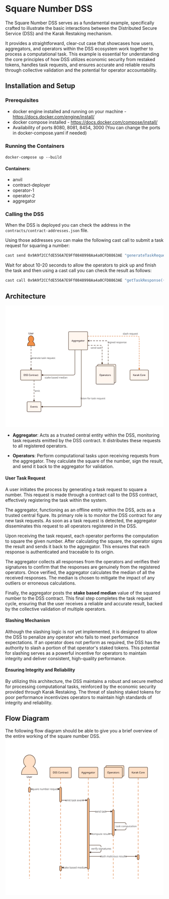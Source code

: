 # Square Number DSS

The Square Number DSS serves as a fundamental example, specifically crafted to illustrate the basic interactions between the Distributed Secure Service (DSS) and the Karak Restaking mechanism. 

It provides a straightforward, clear-cut case that showcases how users, aggregators, and operators within the DSS ecosystem work together to process a computational task. This example is essential for understanding the core principles of how DSS utilizes economic security from restaked tokens, handles task requests, and ensures accurate and reliable results through collective validation and the potential for operator accountability.

## Installation and Setup

### Prerequisites
- docker engine installed and running on your machine - https://docs.docker.com/engine/install/
- docker compose installed - https://docs.docker.com/compose/install/
- Availability of ports 8080, 8081, 8454, 3000 (You can change the ports in docker-compose.yaml if needed)

### Running the Containers

`docker-compose up --build`

#### Containers:
- anvil
- contract-deployer
- operator-1
- operator-2
- aggregator

### Calling the DSS
When the DSS is deployed you can check the address in the `contracts/contract-addresses.json` file. 

Using those addresses you can make the following cast call to submit a task request for squaring a number:
```bash 
cast send 0x9A9f2CCfdE556A7E9Ff0848998Aa4a0CFD8863AE "generateTaskRequest((uint256))" "(5)" --private-key 0x59c6995e998f97a5a0044966f0945389dc9e86dae88c7a8412f4603b6b78690d --rpc-url http://localhost:8545
```

Wait for about 10-20 seconds to allow the operators to pick up and finish the task and then using a cast call you can check the result as follows:
```bash
cast call 0x9A9f2CCfdE556A7E9Ff0848998Aa4a0CFD8863AE "getTaskResponse((uint256))(uint256)" "(5)" --rpc-url http://localhost:8545
```

## Architecture
![Square Number DSS](illustrations/architecture.svg)

- **Aggregator**: Acts as a trusted central entity within the DSS, monitoring task requests emitted by the DSS contract. It distributes these requests to all registered operators.

- **Operators**: Perform computational tasks upon receiving requests from the aggregator. They calculate the square of the number, sign the result, and send it back to the aggregator for validation.

#### User Task Request
A user initiates the process by generating a task request to square a number. This request is made through a contract call to the DSS contract, effectively registering the task within the system.

The aggregator, functioning as an offline entity within the DSS, acts as a trusted central figure. Its primary role is to monitor the DSS contract for any new task requests. As soon as a task request is detected, the aggregator disseminates this request to all operators registered in the DSS.

Upon receiving the task request, each operator performs the computation to square the given number. After calculating the square, the operator signs the result and sends it back to the aggregator. This ensures that each response is authenticated and traceable to its origin.

The aggregator collects all responses from the operators and verifies their signatures to confirm that the responses are genuinely from the registered operators. Once verified, the aggregator calculates the median of all the received responses. The median is chosen to mitigate the impact of any outliers or erroneous calculations.

Finally, the aggregator posts the __stake based median__ value of the squared number to the DSS contract. This final step completes the task request cycle, ensuring that the user receives a reliable and accurate result, backed by the collective validation of multiple operators.

#### Slashing Mechanism
Although the slashing logic is not yet implemented, it is designed to allow the DSS to penalize any operator who fails to meet performance expectations. If an operator does not perform as required, the DSS has the authority to slash a portion of that operator's staked tokens. This potential for slashing serves as a powerful incentive for operators to maintain integrity and deliver consistent, high-quality performance.

#### Ensuring Integrity and Reliability
By utilizing this architecture, the DSS maintains a robust and secure method for processing computational tasks, reinforced by the economic security provided through Karak Restaking. The threat of slashing staked tokens for poor performance incentivizes operators to maintain high standards of integrity and reliability.

## Flow Diagram
The following flow diagram should be able to give you a brief overview of the entire working of the square number DSS.
![Square Number DSS Flow](illustrations/flow.svg)
